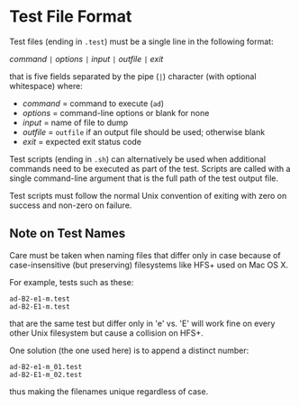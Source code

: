Test File Format
================

Test files (ending in `.test`) must be a single line in the following format:

*command* `|` *options* `|` *input* `|` *outfile* `|` *exit*

that is five fields separated by the pipe (`|`) character
(with optional whitespace)
where:

+ *command* = command to execute (`ad`)
+ *options* = command-line options or blank for none
+ *input*   = name of file to dump
+ *outfile* = `outfile` if an output file should be used; otherwise blank
+ *exit*    = expected exit status code

Test scripts (ending in `.sh`) can alternatively be used
when additional commands need to be executed as part of the test.
Scripts are called with a single command-line argument
that is the full path of the test output file.

Test scripts must follow the normal Unix convention
of exiting with zero on success and non-zero on failure.

Note on Test Names
------------------

Care must be taken when naming files that differ only in case
because of case-insensitive (but preserving) filesystems like HFS+
used on Mac OS X.

For example, tests such as these:

    ad-B2-e1-m.test
    ad-B2-E1-m.test

that are the same test but differ only in 'e' vs. 'E' will work fine
on every other Unix filesystem but cause a collision on HFS+.

One solution (the one used here) is to append a distinct number:

    ad-B2-e1-m_01.test
    ad-B2-E1-m_02.test

thus making the filenames unique regardless of case.
